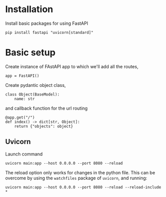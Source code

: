 # Installation

Install basic packages for using FastAPI
```
pip install fastapi "uvicorn[standard]"
```


# Basic setup

Create instance of FAstAPI app to which we'll add all the routes,
```
app = FastAPI()
```

Create pydantic object class,
```
class Object(BaseModel):
    name: str
```

and callback function for the url routing
```
@app.get("/")
def index() -> dict[str, Object]:
    return {"objects": object}
```

## Uvicorn
Launch command
```
uvicorn main:app --host 0.0.0.0 --port 8080 --reload
```

The reload option only works for changes in the python file. This can be overcome by using the `watchfiles` package of `uvicorn`, and running:
```
uvicorn main:app --host 0.0.0.0 --port 8080 --reload --reload-include *

```